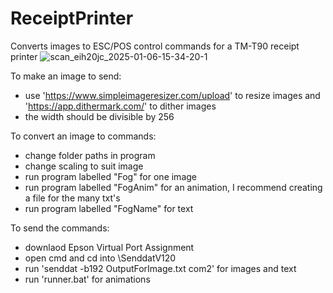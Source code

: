 # ReceiptPrinter
Converts images to ESC/POS control commands for a TM-T90 receipt printer
![scan_eih20jc_2025-01-06-15-34-20-1](https://github.com/user-attachments/assets/c63e7d4f-fa43-4968-a936-e3aae6bf6477)

To make an image to send:  
- use 'https://www.simpleimageresizer.com/upload' to resize images and 'https://app.dithermark.com/' to dither images  
- the width should be divisible by 256  

To convert an image to commands:  
- change folder paths in program
- change scaling to suit image
- run program labelled "Fog" for one image
- run program labelled "FogAnim" for an animation, I recommend creating a file for the many txt's
- run program labelled "FogName" for text

To send the commands:   
- downlaod Epson Virtual Port Assignment  
- open cmd and cd into \SenddatV120
- run 'senddat -b192 OutputForImage.txt com2' for images and text
- run 'runner.bat' for animations
